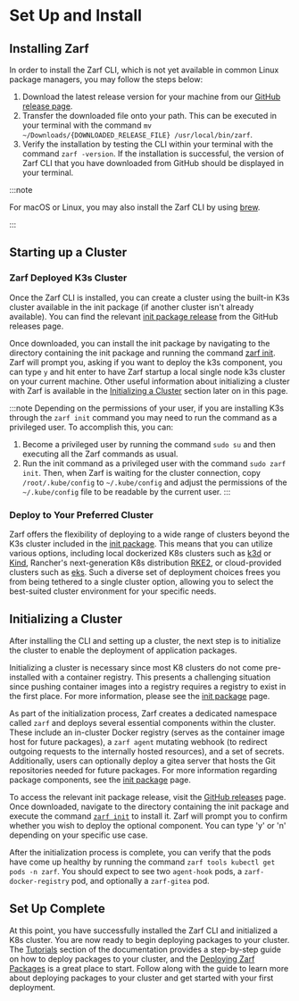 # Set Up and Install

<!-- TODO: I @jperry am still confused about what the difference between this page the other install/setup sections should be.. -->
<!--       ex. The 'Getting Started' page has an 'Installing Zarf' section that I copied this from.. -->

## Installing Zarf

<!-- TODO: @JPERRY Look at how other tools/apps do their installation instructions -->

In order to install the Zarf CLI, which is not yet available in common Linux package managers, you may follow the steps below:

1. Download the latest release version for your machine from our [GitHub release page](https://github.com/defenseunicorns/zarf/releases).
2. Transfer the downloaded file onto your path. This can be executed in your terminal with the command `mv ~/Downloads/{DOWNLOADED_RELEASE_FILE} /usr/local/bin/zarf`.
3. Verify the installation by testing the CLI within your terminal with the command `zarf -version`. If the installation is successful, the version of Zarf CLI that you have downloaded from GitHub should be displayed in your terminal.

:::note

For macOS or Linux, you may also install the Zarf CLI by using [brew](https://zarf.dev/install/).  

:::

## Starting up a Cluster

### Zarf Deployed K3s Cluster

<!-- TODO: Some duplicated information from the 'Common CLI Uses' page incoming... -->

Once the Zarf CLI is installed, you can create a cluster using the built-in K3s cluster available in the init package (if another cluster isn't already available). You can find the relevant [init package release](https://github.com/defenseunicorns/zarf/releases) from the GitHub releases page.

Once downloaded, you can install the init package by navigating to the directory containing the init package and running the command [zarf init](../2-the-zarf-cli/100-cli-commands/zarf_init.md). Zarf will prompt you, asking if you want to deploy the k3s component, you can type `y` and hit enter to have Zarf startup a local single node k3s cluster on your current machine. Other useful information about initializing a cluster with Zarf is available in the [Initializing a Cluster](#initializing-a-cluster) section later on in this page.

:::note
Depending on the permissions of your user, if you are installing K3s through the `zarf init` command you may need to run the command as a privileged user. To accomplish this, you can:

1. Become a privileged user by running the command `sudo su` and then executing all the Zarf commands as usual.
2. Run the init command as a privileged user with the command `sudo zarf init`. Then, when Zarf is waiting for the cluster connection, copy `/root/.kube/config` to `~/.kube/config` and adjust the permissions of the `~/.kube/config` file to be readable by the current user.
:::

### Deploy to Your Preferred Cluster

<!-- TODO: Link to a support matrix of k8 distros -->

Zarf offers the flexibility of deploying to a wide range of clusters beyond the K3s cluster included in the [init package](../3-create-a-zarf-package/3-zarf-init-package.md). This means that you can utilize various options, including local dockerized K8s clusters such as [k3d](https://k3d.io/v5.4.1/) or [Kind](https://kind.sigs.k8s.io/), Rancher's next-generation K8s distribution [RKE2](https://docs.rke2.io/), or cloud-provided clusters such as [eks](https://aws.amazon.com/eks/). Such a diverse set of deployment choices frees you from being tethered to a single cluster option, allowing you to select the best-suited cluster environment for your specific needs.

## Initializing a Cluster

<!-- TODO: Some duplicated information from the 'Common CLI Uses' page incoming... -->

After installing the CLI and setting up a cluster, the next step is to initialize the cluster to enable the deployment of application packages.

Initializing a cluster is necessary since most K8 clusters do not come pre-installed with a container registry. This presents a challenging situation since pushing container images into a registry requires a registry to exist in the first place. For more information, please see the [init package](./../3-create-a-zarf-package/3-zarf-init-package.md) page.

As part of the initialization process, Zarf creates a dedicated namespace called `zarf` and deploys several essential components within the cluster. These include an in-cluster Docker registry (serves as the container image host for future packages), a `zarf agent` mutating webhook (to redirect outgoing requests to the internally hosted resources), and a set of secrets. Additionally, users can optionally deploy a gitea server that hosts the Git repositories needed for future packages. For more information regarding package components, see the [init package](./../3-create-a-zarf-package/3-zarf-init-package.md) page.

To access the relevant init package release, visit the [GitHub releases](https://github.com/defenseunicorns/zarf/releases) page. Once downloaded, navigate to the directory containing the init package and execute the command [`zarf init`](../2-the-zarf-cli/100-cli-commands/zarf_init.md) to install it. Zarf will prompt you to confirm whether you wish to deploy the optional component. You can type 'y' or 'n' depending on your specific use case.

After the initialization process is complete, you can verify that the pods have come up healthy by running the command `zarf tools kubectl get pods -n zarf`. You should expect to see two `agent-hook` pods, a `zarf-docker-registry` pod, and optionally a `zarf-gitea` pod.

## Set Up Complete

At this point, you have successfully installed the Zarf CLI and initialized a K8s cluster. You are now ready to begin deploying packages to your cluster. The [Tutorials](../6-zarf-tutorials/index.md) section of the documentation provides a step-by-step guide on how to deploy packages to your cluster, and the [Deploying Zarf Packages](../6-zarf-tutorials/2-deploying-zarf-packages.md) is a great place to start. Follow along with the guide to learn more about deploying packages to your cluster and get started with your first deployment.
